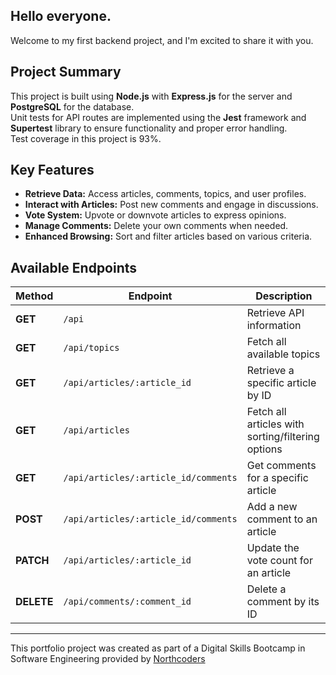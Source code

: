 ## Hello everyone.

Welcome to my first backend project, and I'm excited to share it with you.

## Project Summary

This project is built using **Node.js** with **Express.js** for the server and **PostgreSQL** for the database.  
Unit tests for API routes are implemented using the **Jest** framework and **Supertest** library to ensure functionality and proper error handling.  
Test coverage in this project is 93%.

## Key Features
* **Retrieve Data:** Access articles, comments, topics, and user profiles.  
* **Interact with Articles:** Post new comments and engage in discussions.  
* **Vote System:** Upvote or downvote articles to express opinions.  
* **Manage Comments:** Delete your own comments when needed.  
* **Enhanced Browsing:** Sort and filter articles based on various criteria.  

## Available Endpoints

| Method | Endpoint                             | Description |
|--------|--------------------------------------|-------------|
| **GET**  | `/api`                              | Retrieve API information |
| **GET**  | `/api/topics`                       | Fetch all available topics |
| **GET**  | `/api/articles/:article_id`        | Retrieve a specific article by ID |
| **GET**  | `/api/articles`                     | Fetch all articles with sorting/filtering options |
| **GET**  | `/api/articles/:article_id/comments` | Get comments for a specific article |
| **POST** | `/api/articles/:article_id/comments` | Add a new comment to an article |
| **PATCH** | `/api/articles/:article_id`        | Update the vote count for an article |
| **DELETE** | `/api/comments/:comment_id`       | Delete a comment by its ID |

--- 

This portfolio project was created as part of a Digital Skills Bootcamp in Software Engineering provided by [Northcoders](https://northcoders.com/)
